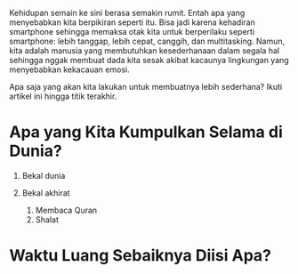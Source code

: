 Kehidupan semain ke sini berasa semakin rumit. Entah apa yang menyebabkan kita berpikiran seperti itu. Bisa jadi karena kehadiran smartphone sehingga memaksa otak kita untuk berperilaku seperti smartphone: lebih tanggap, lebih cepat, canggih, dan multitasking. Namun, kita adalah manusia yang membutuhkan kesederhanaan dalam segala hal sehingga nggak membuat dada kita sesak akibat kacaunya lingkungan yang menyebabkan kekacauan emosi.

Apa saja yang akan kita lakukan untuk membuatnya lebih sederhana? Ikuti artikel ini hingga titik terakhir.

# Apa yang Kita Kumpulkan Selama di Dunia?

1. Bekal dunia
2. Bekal akhirat

    1. Membaca Quran
    2. Shalat

# Waktu Luang Sebaiknya Diisi Apa?